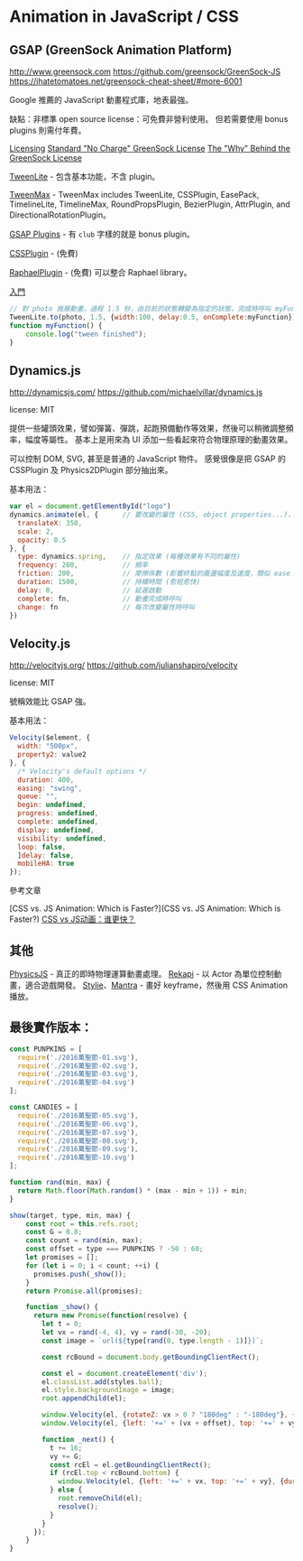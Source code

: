 # Animation in JavaScript / CSS


## GSAP (GreenSock Animation Platform)

http://www.greensock.com
https://github.com/greensock/GreenSock-JS
https://ihatetomatoes.net/greensock-cheat-sheet/#more-6001

Google 推薦的 JavaScript 動畫程式庫，地表最強。

缺點：非標準 open source license：可免費非營利使用。
但若需要使用 bonus plugins 則需付年費。

[Licensing](http://greensock.com/licensing/)
[Standard "No Charge" GreenSock License](http://greensock.com/standard-license)
[The "Why" Behind the GreenSock License](http://greensock.com/why-license)

[TweenLite]() - 包含基本功能，不含 plugin。

[TweenMax]() - TweenMax includes TweenLite, CSSPlugin, EasePack, TimelineLite, TimelineMax, RoundPropsPlugin, BezierPlugin, AttrPlugin, and DirectionalRotationPlugin。



[GSAP Plugins](http://greensock.com/plugins/?product_id=4921) - 有 `club` 字樣的就是 bonus plugin。

[CSSPlugin](http://greensock.com/docs/#/HTML5/GSAP/Plugins/CSSPlugin/) - (免費) 

[RaphaelPlugin](http://greensock.com/RaphaelPlugin) - (免費) 可以整合 Raphael library。

[入門](http://greensock.com/get-started-js)


```js
// 對 photo 施展動畫，過程 1.5 秒，由目前的狀態轉變為指定的狀態，完成時呼叫 myFunction 函數。
TweenLite.to(photo, 1.5, {width:100, delay:0.5, onComplete:myFunction});
function myFunction() {
    console.log("tween finished");
}
```


## Dynamics.js

http://dynamicsjs.com/
https://github.com/michaelvillar/dynamics.js

license: MIT

提供一些罐頭效果，譬如彈簧、彈跳，起跑預備動作等效果，然後可以稍微調整頻率，幅度等屬性。
基本上是用來為 UI 添加一些看起來符合物理原理的動畫效果。

可以控制 DOM, SVG, 甚至是普通的 JavaScript 物件。
感覺很像是把 GSAP 的 CSSPlugin 及 Physics2DPlugin 部分抽出來。

基本用法：

```js
var el = document.getElementById("logo")
dynamics.animate(el, {		// 要改變的屬性 (CSS, object properties...)，將由物件目前的值，漸變為指定的值
  translateX: 350,			
  scale: 2,
  opacity: 0.5
}, {
  type: dynamics.spring,	// 指定效果 (每種效果有不同的屬性)
  frequency: 200,			// 頻率
  friction: 200,			// 摩擦係數 (影響終點的震盪幅度及速度，類似 ease 效果)
  duration: 1500,			// 持續時間 (愈短愈快)
  delay: 0,					// 延遲啟動
  complete: fn,				// 動畫完成時呼叫
  change: fn				// 每次改變屬性時呼叫
})
```

## Velocity.js

http://velocityjs.org/
https://github.com/julianshapiro/velocity

license: MIT

號稱效能比 GSAP 強。

基本用法：

```js
Velocity($element, {
  width: "500px",
  property2: value2
}, {
  /* Velocity's default options */
  duration: 400,
  easing: "swing",
  queue: "",
  begin: undefined,
  progress: undefined,
  complete: undefined,
  display: undefined,
  visibility: undefined,
  loop: false,
  ]delay: false,
  mobileHA: true
});
```

參考文章

[CSS vs. JS Animation: Which is Faster?](CSS vs. JS Animation: Which is Faster?)
[CSS vs JS动画：谁更快？](http://zencode.in/19.CSS-vs-JS%E5%8A%A8%E7%94%BB%EF%BC%9A%E8%B0%81%E6%9B%B4%E5%BF%AB%EF%BC%9F.html)


## 其他

[PhysicsJS](http://wellcaffeinated.net/PhysicsJS/) - 真正的即時物理運算動畫處理。
[Rekapi](http://rekapi.com/) - 以 Actor 為單位控制動畫，適合遊戲開發。
[Stylie](http://jeremyckahn.github.io/stylie/)、[Mantra](http://jeremyckahn.github.io/mantra/)  - 畫好 keyframe，然後用 CSS Animation 播放。


## 最後實作版本：

```js
const PUNPKINS = [
  require('./2016萬聖節-01.svg'),
  require('./2016萬聖節-02.svg'),
  require('./2016萬聖節-03.svg'),
  require('./2016萬聖節-04.svg')
];

const CANDIES = [
  require('./2016萬聖節-05.svg'),
  require('./2016萬聖節-06.svg'),
  require('./2016萬聖節-07.svg'),
  require('./2016萬聖節-08.svg'),
  require('./2016萬聖節-09.svg'),
  require('./2016萬聖節-10.svg')
];

function rand(min, max) {
  return Math.floor(Math.random() * (max - min + 1)) + min;
}

show(target, type, min, max) {
    const root = this.refs.root;
    const G = 0.8;
    const count = rand(min, max);
    const offset = type === PUNPKINS ? -50 : 60;
    let promises = [];
    for (let i = 0; i < count; ++i) {
      promises.push(_show());
    }
    return Promise.all(promises);

    function _show() {
      return new Promise(function(resolve) {
        let t = 0;
        let vx = rand(-4, 4), vy = rand(-30, -20);
        const image = `url(${type[rand(0, type.length - 1)]})`;

        const rcBound = document.body.getBoundingClientRect();

        const el = document.createElement('div');
        el.classList.add(styles.ball);
        el.style.backgroundImage = image;
        root.appendChild(el);

        window.Velocity(el, {rotateZ: vx > 0 ? "180deg" : "-180deg"}, {queue: false, loop: true, duration: 3000, easing: 'linear'})
        window.Velocity(el, {left: '+=' + (vx + offset), top: '+=' + vy }, {duration: 16, complete: _next});

        function _next() {
          t += 16;
          vy += G;
          const rcEl = el.getBoundingClientRect();
          if (rcEl.top < rcBound.bottom) {
            window.Velocity(el, {left: '+=' + vx, top: '+=' + vy}, {duration: 16, complete: _next});
          } else {
            root.removeChild(el);
            resolve();
          }
        }
      });
    }
}
```
